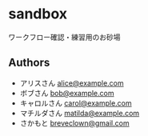 ﻿sandbox
=======

ワークフロー確認・練習用のお砂場

## Authors
- アリスさん <alice@example.com>
- ボブさん <bob@example.com>
- キャロルさん <carol@example.com>
- マチルダさん <matilda@example.com>
- さかもと <breveclown@gmail.com>

